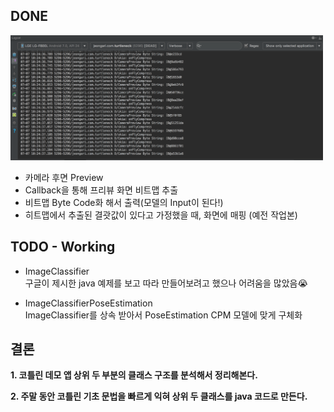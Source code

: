 ## DONE

<img src ="images/bitmap-to-byte-code.png" width=500px height=200px/>

- 카메라 후면 Preview
- Callback을 통해 프리뷰 화면 비트맵 추출
- 비트맵 Byte Code화 해서 출력(모델의 Input이 된다!)
- 히트맵에서 추출된 결괏값이 있다고 가정했을 때, 화면에 매핑 (예전 작업본)

## TODO - Working

- ImageClassifier <br/>
구글이 제시한 java 예제를 보고 따라 만들어보려고 했으나 어려움을 많았음😭

- ImageClassifierPoseEstimation <br/>
ImageClassifier를 상속 받아서 PoseEstimation CPM 모델에 맞게 구체화

## 결론

**1. 코틀린 데모 앱 상위 두 부분의 클래스 구조를 분석해서 정리해본다.**

**2. 주말 동안 코틀린 기초 문법을 빠르게 익혀 상위 두 클래스를 java 코드로 만든다.**
